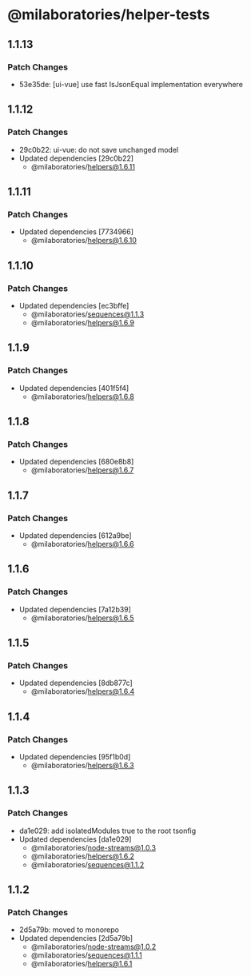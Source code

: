 # @milaboratories/helper-tests

## 1.1.13

### Patch Changes

- 53e35de: [ui-vue] use fast IsJsonEqual implementation everywhere

## 1.1.12

### Patch Changes

- 29c0b22: ui-vue: do not save unchanged model
- Updated dependencies [29c0b22]
  - @milaboratories/helpers@1.6.11

## 1.1.11

### Patch Changes

- Updated dependencies [7734966]
  - @milaboratories/helpers@1.6.10

## 1.1.10

### Patch Changes

- Updated dependencies [ec3bffe]
  - @milaboratories/sequences@1.1.3
  - @milaboratories/helpers@1.6.9

## 1.1.9

### Patch Changes

- Updated dependencies [401f5f4]
  - @milaboratories/helpers@1.6.8

## 1.1.8

### Patch Changes

- Updated dependencies [680e8b8]
  - @milaboratories/helpers@1.6.7

## 1.1.7

### Patch Changes

- Updated dependencies [612a9be]
  - @milaboratories/helpers@1.6.6

## 1.1.6

### Patch Changes

- Updated dependencies [7a12b39]
  - @milaboratories/helpers@1.6.5

## 1.1.5

### Patch Changes

- Updated dependencies [8db877c]
  - @milaboratories/helpers@1.6.4

## 1.1.4

### Patch Changes

- Updated dependencies [95f1b0d]
  - @milaboratories/helpers@1.6.3

## 1.1.3

### Patch Changes

- da1e029: add isolatedModules true to the root tsonfig
- Updated dependencies [da1e029]
  - @milaboratories/node-streams@1.0.3
  - @milaboratories/helpers@1.6.2
  - @milaboratories/sequences@1.1.2

## 1.1.2

### Patch Changes

- 2d5a79b: moved to monorepo
- Updated dependencies [2d5a79b]
  - @milaboratories/node-streams@1.0.2
  - @milaboratories/sequences@1.1.1
  - @milaboratories/helpers@1.6.1
